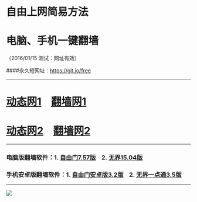 # 自由上网简易方法
# 电脑、手机一键翻墙
（2016/01/15 测试：网址有效）

####永久短网址：https://git.io/free

***

# <a href="http://dt03.kiani.com/115" target="_blank">动态网1</a>&nbsp;&nbsp;&nbsp;&nbsp;<a href="http://fq01.newca.org" target="_blank">翻墙网1</a>

# <a href="http://dt-04.turocied.com/115" target="_blank">动态网2</a>&nbsp;&nbsp;&nbsp;&nbsp;<a href="http://fq02.ig42.org" target="_blank">翻墙网2</a>

***

### 电脑版翻墙软件：1. <a href="http://fq02.ig42.org/fgget.php?fid=fg757p.zip" target="_blank">自由门7.57版</a>&nbsp;&nbsp;&nbsp;&nbsp;2. <a href="http://fq02.ig42.org/fgget.php?fid=u1504.zip" target="_blank">无界15.04版</a>

### 手机安卓版翻墙软件：1. <a href="http://fq02.ig42.org/fgget.php?fid=fgma32.apk" target="_blank">自由门安卓版3.2版</a>&nbsp;&nbsp;&nbsp;&nbsp;2. <a href="http://fq02.ig42.org/fgget.php?fid=um3.5.apk" target="_blank">无界一点通3.5版</a>

***
<p><img src="http://fq02.ig42.org/pic/yjfq0.png"></p>  
